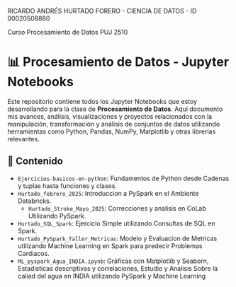RICARDO ANDRÉS HURTADO FORERO - CIENCIA DE DATOS - ID 00020508880

Curso Procesamiento de Datos PUJ 2510

# 📊 Procesamiento de Datos - Jupyter Notebooks

Este repositorio contiene todos los Jupyter Notebooks que estoy desarrollando para la clase de **Procesamiento de Datos**. Aquí documento mis avances, análisis, visualizaciones y proyectos relacionados con la manipulación, transformación y análisis de conjuntos de datos utilizando herramientas como Python, Pandas, NumPy, Matplotlib y otras librerías relevantes.

## 🧠 Contenido

- `Ejercicios-basicos-en-python`: Fundamentos de Python desde Cadenas y tuplas hasta funciones y clases.
- `Hurtado_febrero_2025`: Introduccion a PySpark en el Ambiente Databricks.
  - `Hurtado_Stroke_Mayo_2025`: Correcciones y analisis en CoLab Utilizando PySpark.
-  `Hurtado_SQL_Spark`: Ejercicio Simple utilizando Consultas de SQL en Spark.
-  `Hurtado_PySpark_Taller_Metricas`: Modelo y Evaluacion de Metricas utilizando Machine Learning en Spark para predecir Problemas Cardiacos.
- `ML_pyspark_Agua_INDIA.ipynb`: Gráficas con Matplotlib y Seaborn, Estadísticas descriptivas y correlaciones, Estudio y Analisis Sobre la caliad del agua en INDIA utilizando PySpark y Machine Learning

